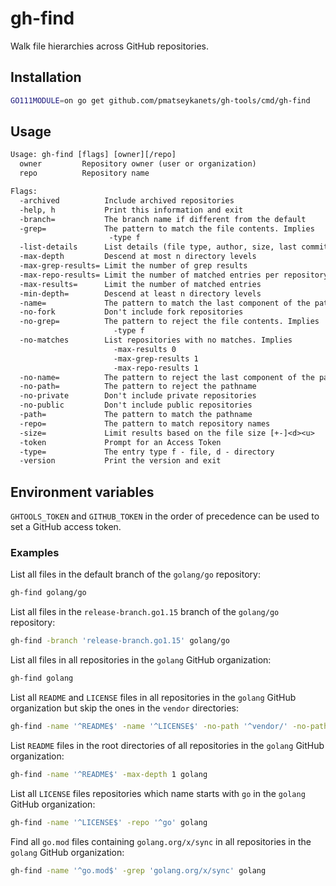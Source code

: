 # gh-find

Walk file hierarchies across GitHub repositories.

## Installation

```sh
GO111MODULE=on go get github.com/pmatseykanets/gh-tools/cmd/gh-find
```

## Usage

```txt
Usage: gh-find [flags] [owner][/repo]
  owner         Repository owner (user or organization)
  repo          Repository name

Flags:
  -archived          Include archived repositories
  -help, h           Print this information and exit
  -branch=           The branch name if different from the default
  -grep=             The pattern to match the file contents. Implies
                      -type f
  -list-details      List details (file type, author, size, last commit date)
  -max-depth         Descend at most n directory levels
  -max-grep-results= Limit the number of grep results
  -max-repo-results= Limit the number of matched entries per repository
  -max-results=      Limit the number of matched entries
  -min-depth=        Descend at least n directory levels
  -name=             The pattern to match the last component of the pathname
  -no-fork           Don't include fork repositories
  -no-grep=          The pattern to reject the file contents. Implies
                       -type f
  -no-matches        List repositories with no matches. Implies
                       -max-results 0
                       -max-grep-results 1
                       -max-repo-results 1
  -no-name=          The pattern to reject the last component of the pathname
  -no-path=          The pattern to reject the pathname
  -no-private        Don't include private repositories
  -no-public         Don't include public repositories
  -path=             The pattern to match the pathname
  -repo=             The pattern to match repository names
  -size=             Limit results based on the file size [+-]<d><u>
  -token             Prompt for an Access Token
  -type=             The entry type f - file, d - directory
  -version           Print the version and exit
```

## Environment variables

`GHTOOLS_TOKEN` and `GITHUB_TOKEN` in the order of precedence can be used to set a GitHub access token.

### Examples

List all files in the default branch of the `golang/go` repository:

```sh
gh-find golang/go
```

List all files in the `release-branch.go1.15` branch of the `golang/go` repository:

```sh
gh-find -branch 'release-branch.go1.15' golang/go
```

List all files in all repositories in the `golang` GitHub organization:

```sh
gh-find golang
```

List all `README` and `LICENSE` files in all repositories in the `golang` GitHub organization but skip the ones in the `vendor` directories:

```sh
gh-find -name '^README$' -name '^LICENSE$' -no-path '^vendor/' -no-path '^src/vendor/' golang
```

List `README` files in the root directories of all repositories in the `golang` GitHub organization:

```sh
gh-find -name '^README$' -max-depth 1 golang
```

List all `LICENSE` files repositories which name starts with `go` in the `golang` GitHub organization:

```sh
gh-find -name '^LICENSE$' -repo '^go' golang
```

Find all `go.mod` files containing `golang.org/x/sync` in all repositories in the `golang` GitHub organization:

```sh
gh-find -name '^go.mod$' -grep 'golang.org/x/sync' golang
```

